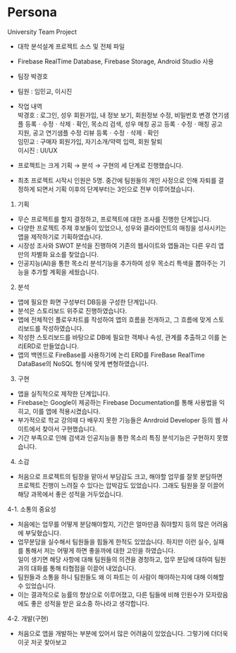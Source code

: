 # Persona
University Team Project

- 대학 분석설계 프로젝트 소스 및 전체 파일
- Firebase RealTime Database, Firebase Storage, Android Studio 사용  
- 팀장 박경호
- 팀원 : 임민교, 이시진  

- 작업 내역  
박경호 : 로그인, 성우 회원가입, 내 정보 보기, 회원정보 수정, 비밀번호 변경
         연기샘플 등록ㆍ수정ㆍ삭제ㆍ확인, 목소리 검색, 성우 매칭
         공고 등록ㆍ수정ㆍ매칭
         공고 지원, 공고 연기샘플 수정
         리뷰 등록ㆍ수정ㆍ삭제ㆍ확인  
임민교 : 구매자 회원가입, 자기소개/약력 입력, 회원 탈퇴  
이시진 : UI/UX  

- 프로젝트는 크게 기획 → 분석 → 구현의 세 단계로 진행했습니다.
- 최초 프로젝트 시작시 인원은 5명. 중간에 팀원들의 개인 사정으로 인해 자퇴를 결정하게 되면서 기획 이후의 단계부터는 3인으로 전부 이루어졌습니다.  
  
1. 기획
- 무슨 프로젝트를 할지 결정하고, 프로젝트에 대한 조사를 진행한 단계입니다.
- 다양한 프로젝트 주제 후보들이 있었으나, 성우와 클라이언트의 매칭을 성사시키는 앱을 제작하기로 기획하였습니다.  
- 시장성 조사와 SWOT 분석을 진행하여 기존의 웹사이트와 앱들과는 다른 우리 앱만의 차별화 요소를 찾았습니다.
- 인공지능(AI)을 통한 목소리 분석기능을 추가하여 성우 목소리 특색을 뽑아주는 기능을 추가할 계획을 세웠습니다.  
  
2. 분석
- 앱에 필요한 화면 구성부터 DB등을 구성한 단계입니다.
- 분석은 스토리보드 위주로 진행하였습니다.
- 앱에 전체적인 플로우차트를 작성하여 앱의 흐름을 전개하고, 그 흐름에 맞게 스토리보드를 작성하였습니다.
- 작성한 스토리보드를 바탕으로 DB에 필요한 객체나 속성, 관계를 추출하고 이를 논리ERD로 만들었습니다.
- 앱의 백엔드로 FireBase를 사용하기에 논리 ERD를 FireBase RealTime DataBase의 NoSQL 형식에 맞게 변형하였습니다.  

3. 구현
- 앱을 실직적으로 제작한 단계입니다.
- Firebase는 Google이 제공하는 Firebase Documentation를 통해 사용법을 익히고, 이를 앱에 적용시켰습니다.
- 부가적으로 학교 강의때 다 배우지 못한 기능들은 Anrdroid Developer 등의 웹 사이트에서 찾아서 구현했습니다.
- 기간 부족으로 인해 검색과 인공지능을 통한 목소리 특징 분석기능은 구현하지 못했습니다.


4. 소감
- 처음으로 프로젝트의 팀장을 맡아서 부담감도 크고, 해야할 업무를 잘못 분담하면 프로젝트 진행이 느려질 수 있다는 압박감도 있었습니다.
그래도 팀원을 잘 이끌어 해당 과목에서 좋은 성적을 거두었습니다.

4-1. 소통의 중요성
- 처음에는 업무를 어떻게 분담해야할지, 기간은 얼마만큼 줘야할지 등의 많은 어려움에 부딫혔습니다.  
- 업무분담을 실수해서 팀원들을 힘들게 한적도 있었습니다. 하지만 이런 실수, 실패를 통해서 저는 어떻게 하면 좋을까에 대한 고민을 하였습니다.  
일이 생기면 해당 사항에 대해 팀원들의 의견을 경청하고, 업무 분담에 대하여 팀원과의 대화를 통해 타협점을 이끌어 내었습니다.  
- 팀원들과 소통을 하니 팀원들도 왜 이 파트는 이 사람이 해야하는지에 대해 이해할 수 있었습니다.
- 이는 결과적으로 능률의 향상으로 이루어졌고, 다른 팀들에 비해 인원수가 모자랐음에도 좋은 성적을 받은 요소중 하나라고 생각합니다.

4-2. 개발(구현)
- 처음으로 앱을 개발하는 부분에 있어서 많은 어려움이 있었습니다. 그렇기에 더더욱 이곳 저곳 찾아보고 
